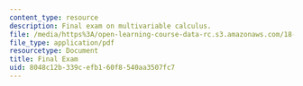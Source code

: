 ```yaml
---
content_type: resource
description: Final exam on multivariable calculus.
file: /media/https%3A/open-learning-course-data-rc.s3.amazonaws.com/18-02sc-multivariable-calculus-fall-2010/8048c12b339cefb160f8540aa3507fc7_MIT18_02SC_finalexam.pdf
file_type: application/pdf
resourcetype: Document
title: Final Exam
uid: 8048c12b-339c-efb1-60f8-540aa3507fc7
---
```

